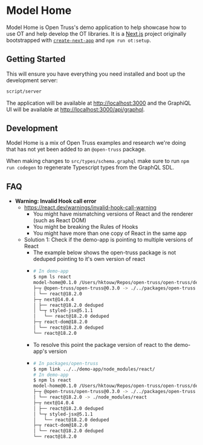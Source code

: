 # Model Home

Model Home is Open Truss's demo application to help showcase how to use OT and help develop the OT libraries. It is a [Next.js](https://nextjs.org/) project originally bootstrapped with [`create-next-app`](https://github.com/vercel/next.js/tree/canary/packages/create-next-app) and `npm run ot:setup`.

## Getting Started

This will ensure you have everything you need installed and boot up the development server:

```bash
script/server
```

The application will be available at [http://localhost:3000](http://localhost:3000) and the GraphiQL UI will be available at [http://localhost:3000/api/graphql](http://localhost:3000/api/graphql).

## Development

Model Home is a mix of Open Truss examples and research we're doing that has not yet been added to an `@open-truss` package.

When making changes to `src/types/schema.graphql` make sure to run `npm run codegen` to regenerate Typescript types from the GraphQL SDL.

## FAQ

- **Warning: Invalid Hook call error**
  - https://react.dev/warnings/invalid-hook-call-warning
    - You might have mismatching versions of React and the renderer (such as React DOM)
    - You might be breaking the Rules of Hooks
    - You might have more than one copy of React in the same app
  - Solution 1: Check if the demo-app is pointing to multiple versions of React
    - The example below shows the open-truss package is not deduped pointing to it's own version of react
    - ```bash
      # In demo-app
      $ npm ls react
      model-home@0.1.0 /Users/hktouw/Repos/open-truss/open-truss/demo-app
      ├─┬ @open-truss/open-truss@0.3.0 -> ./../packages/open-truss
      │ └── react@18.2.0
      ├─┬ next@14.0.4
      │ ├── react@18.2.0 deduped
      │ └─┬ styled-jsx@5.1.1
      │   └── react@18.2.0 deduped
      ├─┬ react-dom@18.2.0
      │ └── react@18.2.0 deduped
      └── react@18.2.0
      ```
    - To resolve this point the package version of react to the demo-app's version
    - ```bash
      # In packages/open-truss
      $ npm link ../../demo-app/node_modules/react/
      # In demo-app
      $ npm ls react
      model-home@0.1.0 /Users/hktouw/Repos/open-truss/open-truss/demo-app
      ├─┬ @open-truss/open-truss@0.3.0 -> ./../packages/open-truss
      │ └── react@18.2.0 -> ./node_modules/react
      ├─┬ next@14.0.4
      │ ├── react@18.2.0 deduped
      │ └─┬ styled-jsx@5.1.1
      │   └── react@18.2.0 deduped
      ├─┬ react-dom@18.2.0
      │ └── react@18.2.0 deduped
      └── react@18.2.0
      ```

